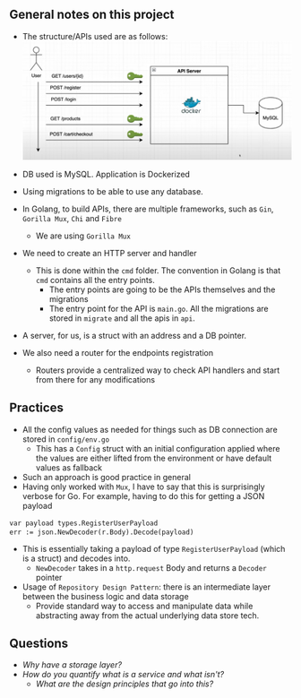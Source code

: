 ## General notes on this project
- The structure/APIs used are as follows:
![APIs](/Notes/assets/apiStructure.png)  

- DB used is MySQL. Application is Dockerized
- Using migrations to be able to use any database.

- In Golang, to build APIs, there are multiple frameworks, such as `Gin`, `Gorilla Mux`, `Chi` and `Fibre`
    - We are using `Gorilla Mux`
- We need to create an HTTP server and handler
    - This is done within the `cmd` folder. The convention in Golang is that `cmd` contains all the entry points.
        - The entry points are going to be the APIs themselves and the migrations
        - The entry point for the API is `main.go`. All the migrations are stored in `migrate` and all the apis in `api`.
- A server, for us, is a struct with an address and a DB pointer.
- We also need a router for the endpoints registration
    - Routers provide a centralized way to check API handlers and start from there for any modifications

## Practices
- All the config values as needed for things such as DB connection are stored in `config/env.go`
    - This has a `Config` struct with an initial configuration applied where the values are either lifted from the environment or have default values as fallback
- Such an approach is good practice in general
- Having only worked with `Mux`, I have to say that this is surprisingly verbose for Go. For example, having to do this for getting a JSON payload
```
var payload types.RegisterUserPayload
err := json.NewDecoder(r.Body).Decode(payload) 
```
- This is essentially taking a payload of type `RegisterUserPayload` (which is a struct) and decodes into.
    - `NewDecoder` takes in a `http.request` Body and returns a `Decoder` pointer
- Usage of `Repository Design Pattern`: there is an intermediate layer between the business logic and data storage
    - Provide standard way to access and manipulate data while abstracting away from the actual underlying data store tech.

## Questions
- *Why have a storage layer?*
- *How do you quantify what is a service and what isn't?*
    - *What are the design principles that go into this?*